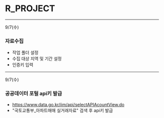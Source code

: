 # R_PROJECT
---
9/7(수)
### 자료수집
- 작업 폴더 설정
- 수집 대상 지역 및 기간 설정
- 인증키 입력
---
9/7(수)
### 공공데이터 포털 api키 발급
- https://www.data.go.kr/iim/api/selectAPIAcountView.do
- "국토교통부_아파트매매 실거래자료" 검색 후 api키 발급
